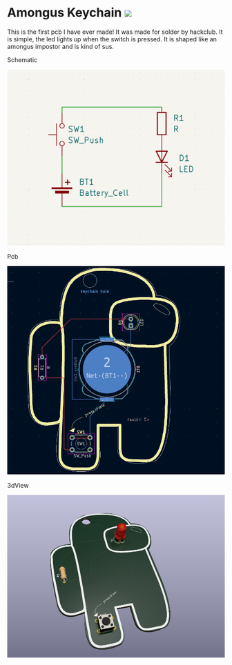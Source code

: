 # Amongus Keychain <img src="https://images-wixmp-ed30a86b8c4ca887773594c2.wixmp.com/f/31aeb5bd-5f8a-4af4-bc7f-a67c73ce9e62/de58fb0-540a01dc-7023-402b-becd-9cac53a7ccf5.gif?token=eyJ0eXAiOiJKV1QiLCJhbGciOiJIUzI1NiJ9.eyJzdWIiOiJ1cm46YXBwOjdlMGQxODg5ODIyNjQzNzNhNWYwZDQxNWVhMGQyNmUwIiwiaXNzIjoidXJuOmFwcDo3ZTBkMTg4OTgyMjY0MzczYTVmMGQ0MTVlYTBkMjZlMCIsIm9iaiI6W1t7InBhdGgiOiJcL2ZcLzMxYWViNWJkLTVmOGEtNGFmNC1iYzdmLWE2N2M3M2NlOWU2MlwvZGU1OGZiMC01NDBhMDFkYy03MDIzLTQwMmItYmVjZC05Y2FjNTNhN2NjZjUuZ2lmIn1dXSwiYXVkIjpbInVybjpzZXJ2aWNlOmZpbGUuZG93bmxvYWQiXX0.zo7PEGmAXDEEDFnMxNIpv9ISVDwTcOd7XJYft1OeMUg" width=30>
This is the first pcb I have ever made! It was made for solder by hackclub.
It is simple, the led lights up when the switch is pressed.
It is shaped like an amongus impostor and is kind of sus.

Schematic

<img src="https://github.com/Midaah-r/amongus-keychain-hc/blob/main/schematic.png" width=700>

Pcb

<img src="https://github.com/Midaah-r/amongus-keychain-hc/blob/main/pcb.png" width=700>

3dView

<img src="https://github.com/Midaah-r/amongus-keychain-hc/blob/main/3dview.png" width=700>
